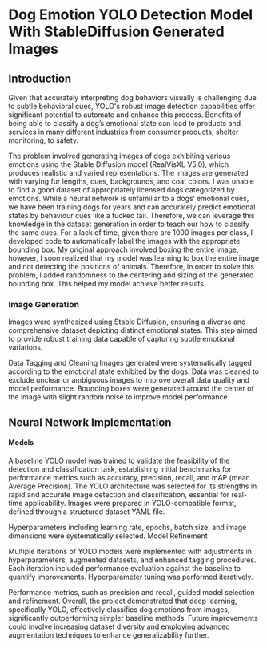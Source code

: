 # Dog Emotion YOLO Detection Model With StableDiffusion Generated Images

## Introduction

Given that accurately interpreting dog behaviors visually is challenging due to subtle behavioral cues, YOLO's robust image detection capabilities offer significant potential to automate and enhance this process. Benefits of being able to classify a dog’s emotional state can lead to products and services in many different industries from consumer products, shelter monitoring, to safety.


The problem involved generating images of dogs exhibiting various emotions using the Stable Diffusion model (RealVisXL V5.0), which produces realistic and varied representations. The images are generated with varying fur lengths, cues, backgrounds, and coat colors.
I was unable to find a good dataset of appropriately licensed dogs categorized by emotions. While a neural network is unfamiliar to a dogs‘ emotional cues, we have been training dogs for years and can accurately predict emotional states by behaviour cues like a tucked tail. Therefore, we can leverage this knowledge in the dataset generation in order to teach our how to classify the same cues.
For a lack of time, given there are 1000 images per class, I developed code to automatically label the images with the appropriate bounding box. My original approach involved boxing the entire image, however, I soon realized that my model was learning to box the entire image and not detecting the positions of animals. Therefore, in order to solve this problem, I added randomness to the centering and sizing of the generated bounding box. This helped my model achieve better results.

### Image Generation
Images were synthesized using Stable Diffusion, ensuring a diverse and comprehensive dataset depicting distinct emotional states. This step aimed to provide robust training data capable of capturing subtle emotional variations.

Data Tagging and Cleaning
Images generated were systematically tagged according to the emotional state exhibited by the dogs. Data was cleaned to exclude unclear or ambiguous images to improve overall data quality and model performance. Bounding boxes were generated around the center of the image with slight random noise to improve model performance. 

## Neural Network Implementation

#### Models

A baseline YOLO model was trained to validate the feasibility of the detection and classification task, establishing initial benchmarks for performance metrics such as accuracy, precision, recall, and mAP (mean Average Precision).
The YOLO architecture was selected for its strengths in rapid and accurate image detection and classification, essential for real-time applicability.
Images were prepared in YOLO-compatible format, defined through a structured dataset YAML file.

Hyperparameters including learning rate, epochs, batch size, and image dimensions were systematically selected.
Model Refinement 

Multiple iterations of YOLO models were implemented with adjustments in hyperparameters, augmented datasets, and enhanced tagging procedures. Each iteration included performance evaluation against the baseline to quantify improvements.
Hyperparameter tuning was performed iteratively.

Performance metrics, such as precision and recall, guided model selection and refinement.
Overall, the project demonstrated that deep learning, specifically YOLO, effectively classifies dog emotions from images, significantly outperforming simpler baseline methods. Future improvements could involve increasing dataset diversity and employing advanced augmentation techniques to enhance generalizability further.
